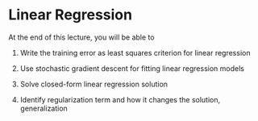 # **Linear Regression**

At the end of this lecture, you will be able to

1. Write the training error as least squares criterion for linear regression

2. Use stochastic gradient descent for fitting linear regression models

3. Solve closed-form linear regression solution

4. Identify regularization term and how it changes the solution, generalization
